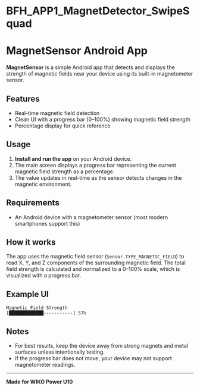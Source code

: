 # BFH_APP1_MagnetDetector_SwipeSquad
# MagnetSensor Android App

**MagnetSensor** is a simple Android app that detects and displays the strength of magnetic fields near your device using its built-in magnetometer sensor.

## Features
- Real-time magnetic field detection
- Clean UI with a progress bar (0–100%) showing magnetic field strength
- Percentage display for quick reference

## Usage
1. **Install and run the app** on your Android device.
2. The main screen displays a progress bar representing the current magnetic field strength as a percentage.
3. The value updates in real-time as the sensor detects changes in the magnetic environment.

## Requirements
- An Android device with a magnetometer sensor (most modern smartphones support this)

## How it works
The app uses the magnetic field sensor (`Sensor.TYPE_MAGNETIC_FIELD`) to read X, Y, and Z components of the surrounding magnetic field. The total field strength is calculated and normalized to a 0–100% scale, which is visualized with a progress bar.

## Example UI

```
Magnetic Field Strength
[█████████████-----------] 57%
```

## Notes
- For best results, keep the device away from strong magnets and metal surfaces unless intentionally testing.
- If the progress bar does not move, your device may not support magnetometer readings.

---
**Made for WIKO Power U10**
